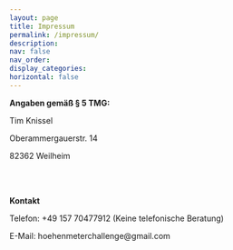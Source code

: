 ```yaml
---
layout: page
title: Impressum
permalink: /impressum/
description:
nav: false
nav_order:
display_categories:
horizontal: false
---
```


<html>

<body>
    <p><b>Angaben gemäß § 5 TMG:</b></p>
    <p>Tim Knissel</p>
    <p>Oberammergauerstr. 14</p>
    <p>82362 Weilheim</p>
    <br>
    <br>
    <p><b>Kontakt</b></p>
    <p>Telefon: +49 157 70477912 (Keine telefonische Beratung)</p>
    <p>E-Mail: hoehenmeterchallenge@gmail.com</p>
</body>
</html>